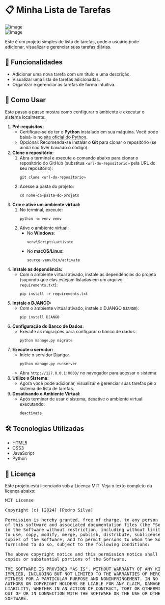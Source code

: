 <!DOCTYPE html>
<html lang="pt-BR">
<head>
    <meta charset="UTF-8">
    <meta name="viewport" content="width=device-width, initial-scale=1.0">
    
    
</head>
<body>

<h1>📋 Minha Lista de Tarefas</h1>

![image](https://github.com/user-attachments/assets/5a85019c-05ac-42e3-a7eb-8e255f4db255) <br>
![image](https://github.com/user-attachments/assets/89ea1dd5-7f40-47e4-b6f4-b20f41af6718)



<p>Este é um projeto simples de lista de tarefas, onde o usuário pode adicionar, visualizar e gerenciar suas tarefas diárias.</p>

<h2>🎯 Funcionalidades</h2>
<ul>
    <li>Adicionar uma nova tarefa com um título e uma descrição.</li>
    <li>Visualizar uma lista de tarefas adicionadas.</li>
    <li>Organizar e gerenciar as tarefas de forma intuitiva.</li>
</ul>

<h2>🚀 Como Usar</h2>

<p>Este passo a passo mostra como configurar o ambiente e executar o sistema localmente:</p>

<ol>
  <li>
    <strong>Pré-requisitos:</strong>
    <ul>
      <li>Certifique-se de ter o <strong>Python</strong> instalado em sua máquina. Você pode baixá-lo no <a href="https://www.python.org/downloads/">site oficial do Python</a>.</li>
      <li>Opcional: Recomenda-se instalar o <strong>Git</strong> para clonar o repositório (se ainda não tiver baixado o código).</li>
    </ul>
  </li>
  
  <li>
    <strong>Clone o repositório:</strong>
    <ol>
      <li>Abra o terminal e execute o comando abaixo para clonar o repositório do GitHub (substitua <code>&lt;url-do-repositorio&gt;</code> pela URL do seu repositório):
        <pre><code>git clone &lt;url-do-repositorio&gt;</code></pre>
      </li>
      <li>Acesse a pasta do projeto:
        <pre><code>cd nome-da-pasta-do-projeto</code></pre>
      </li>
    </ol>
  </li>
  
  <li>
    <strong>Crie e ative um ambiente virtual:</strong>
    <ol>
      <li>No terminal, execute:
        <pre><code>python -m venv venv</code></pre>
      </li>
      <li>Ative o ambiente virtual:
        <ul>
          <li>No <strong>Windows</strong>:
            <pre><code>venv\Scripts\activate</code></pre>
          </li>
          <li>No <strong>macOS/Linux</strong>:
            <pre><code>source venv/bin/activate</code></pre>
          </li>
        </ul>
      </li>
    </ol>
  </li>
  
  <li>
    <strong>Instale as dependência:</strong>
    <ul>
      <li>Com o ambiente virtual ativado, instale as dependências do projeto (supondo que elas estejam listadas em um arquivo <code>requirements.txt</code>):
        <pre><code>pip install -r requirements.txt</code></pre>
      </li>
    </ul>
  </li>

  <li>
    <strong>Instale o DJANGO:</strong>
    <ul>
      <li>Com o ambiente virtual ativado, instale o DJANGO <code>DJANGO</code>):
        <pre><code>pip install DJANGO</code></pre>
      </li>
    </ul>
  </li>
  
  <li>
    <strong>Configuração do Banco de Dados:</strong>
    <ul>
      <li>Execute as migrações para configurar o banco de dados:
        <pre><code>python manage.py migrate</code></pre>
      </li>
    </ul>
  </li>
  
  <li>
    <strong>Execute o servidor:</strong>
    <ul>
      <li>Inicie o servidor Django:
        <pre><code>python manage.py runserver</code></pre>
      </li>
      <li>Abra <code>http://127.0.0.1:8000/</code> no navegador para acessar o sistema.</li>
    </ul>
  </li>
  
  <li>
    <strong>Utilize o Sistema:</strong>
    <ul>
      <li>Agora você pode adicionar, visualizar e gerenciar suas tarefas pelo sistema de lista de tarefas.</li>
    </ul>
  </li>
  
  <li>
    <strong>Desativando o Ambiente Virtual:</strong>
    <ul>
      <li>Após terminar de usar o sistema, desative o ambiente virtual executando:
        <pre><code>deactivate</code></pre>
      </li>
    </ul>
  </li>
</ol>


<h2>🛠️ Tecnologias Utilizadas</h2>
<ul>
    <li>HTML5</li>
    <li>CSS3</li>
    <li>JavaScript</li>
    <li>Python</li>
</ul>

<h2>📄 Licença</h2>
<p>Este projeto está licenciado sob a Licença MIT. Veja o texto completo da licença abaixo:</p>

<pre>
MIT License

Copyright (c) [2024] [Pedro Silva]

Permission is hereby granted, free of charge, to any person obtaining a copy
of this software and associated documentation files (the "Software"), to deal
in the Software without restriction, including without limitation the rights
to use, copy, modify, merge, publish, distribute, sublicense, and/or sell
copies of the Software, and to permit persons to whom the Software is
furnished to do so, subject to the following conditions:

The above copyright notice and this permission notice shall be included in all
copies or substantial portions of the Software.

THE SOFTWARE IS PROVIDED "AS IS", WITHOUT WARRANTY OF ANY KIND, EXPRESS OR
IMPLIED, INCLUDING BUT NOT LIMITED TO THE WARRANTIES OF MERCHANTABILITY,
FITNESS FOR A PARTICULAR PURPOSE AND NONINFRINGEMENT. IN NO EVENT SHALL THE
AUTHORS OR COPYRIGHT HOLDERS BE LIABLE FOR ANY CLAIM, DAMAGES OR OTHER
LIABILITY, WHETHER IN AN ACTION OF CONTRACT, TORT OR OTHERWISE, ARISING FROM,
OUT OF OR IN CONNECTION WITH THE SOFTWARE OR THE USE OR OTHER DEALINGS IN THE
SOFTWARE.
</pre>

</body>
</html>
